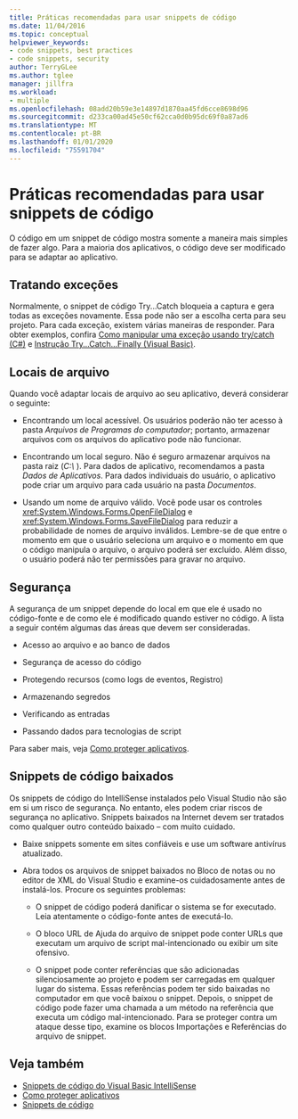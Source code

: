 ```yaml
---
title: Práticas recomendadas para usar snippets de código
ms.date: 11/04/2016
ms.topic: conceptual
helpviewer_keywords:
- code snippets, best practices
- code snippets, security
author: TerryGLee
ms.author: tglee
manager: jillfra
ms.workload:
- multiple
ms.openlocfilehash: 08add20b59e3e14897d1870aa45fd6cce8698d96
ms.sourcegitcommit: d233ca00ad45e50cf62cca0d0b95dc69f0a87ad6
ms.translationtype: MT
ms.contentlocale: pt-BR
ms.lasthandoff: 01/01/2020
ms.locfileid: "75591704"
---
```

# <a name="best-practices-for-using-code-snippets"></a>Práticas recomendadas para usar snippets de código

O código em um snippet de código mostra somente a maneira mais simples de fazer algo. Para a maioria dos aplicativos, o código deve ser modificado para se adaptar ao aplicativo.

## <a name="handling-exceptions"></a>Tratando exceções

Normalmente, o snippet de código Try...Catch bloqueia a captura e gera todas as exceções novamente. Essa pode não ser a escolha certa para seu projeto. Para cada exceção, existem várias maneiras de responder. Para obter exemplos, confira [Como manipular uma exceção usando try/catch (C#)](/dotnet/csharp/programming-guide/exceptions/how-to-handle-an-exception-using-try-catch) e [Instrução Try...Catch...Finally (Visual Basic)](/dotnet/visual-basic/language-reference/statements/try-catch-finally-statement).

## <a name="file-locations"></a>Locais de arquivo

Quando você adaptar locais de arquivo ao seu aplicativo, deverá considerar o seguinte:

- Encontrando um local acessível. Os usuários poderão não ter acesso à pasta *Arquivos de Programas do computador*; portanto, armazenar arquivos com os arquivos do aplicativo pode não funcionar.

- Encontrando um local seguro. Não é seguro armazenar arquivos na pasta raiz (*C:\\* ). Para dados de aplicativo, recomendamos a pasta *Dados de Aplicativos*. Para dados individuais do usuário, o aplicativo pode criar um arquivo para cada usuário na pasta *Documentos*.

- Usando um nome de arquivo válido. Você pode usar os controles <xref:System.Windows.Forms.OpenFileDialog> e <xref:System.Windows.Forms.SaveFileDialog> para reduzir a probabilidade de nomes de arquivo inválidos. Lembre-se de que entre o momento em que o usuário seleciona um arquivo e o momento em que o código manipula o arquivo, o arquivo poderá ser excluído. Além disso, o usuário poderá não ter permissões para gravar no arquivo.

## <a name="security"></a>Segurança

A segurança de um snippet depende do local em que ele é usado no código-fonte e de como ele é modificado quando estiver no código. A lista a seguir contém algumas das áreas que devem ser consideradas.

- Acesso ao arquivo e ao banco de dados

- Segurança de acesso do código

- Protegendo recursos (como logs de eventos, Registro)

- Armazenando segredos

- Verificando as entradas

- Passando dados para tecnologias de script

Para saber mais, veja [Como proteger aplicativos](../ide/securing-applications.md).

## <a name="downloaded-code-snippets"></a>Snippets de código baixados

Os snippets de código do IntelliSense instalados pelo Visual Studio não são em si um risco de segurança. No entanto, eles podem criar riscos de segurança no aplicativo. Snippets baixados na Internet devem ser tratados como qualquer outro conteúdo baixado – com muito cuidado.

- Baixe snippets somente em sites confiáveis e use um software antivírus atualizado.

- Abra todos os arquivos de snippet baixados no Bloco de notas ou no editor de XML do Visual Studio e examine-os cuidadosamente antes de instalá-los. Procure os seguintes problemas:

  - O snippet de código poderá danificar o sistema se for executado. Leia atentamente o código-fonte antes de executá-lo.

  - O bloco URL de Ajuda do arquivo de snippet pode conter URLs que executam um arquivo de script mal-intencionado ou exibir um site ofensivo.

  - O snippet pode conter referências que são adicionadas silenciosamente ao projeto e podem ser carregadas em qualquer lugar do sistema. Essas referências podem ter sido baixadas no computador em que você baixou o snippet. Depois, o snippet de código pode fazer uma chamada a um método na referência que executa um código mal-intencionado. Para se proteger contra um ataque desse tipo, examine os blocos Importações e Referências do arquivo de snippet.

## <a name="see-also"></a>Veja também

- [Snippets de código do Visual Basic IntelliSense](/dotnet/visual-basic/developing-apps/using-ide/intellisense-code-snippets)
- [Como proteger aplicativos](../ide/securing-applications.md)
- [Snippets de código](../ide/code-snippets.md)
